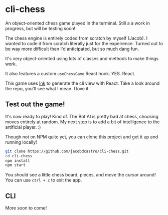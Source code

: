 # cli-chess

An object-oriented chess game played in the terminal. Still a a work in progress, but will be testing soon!

The chess engine is entirely coded from scratch by myself (Jacob). I wanted to code it from scratch literally just for the experience. Turned out to be way more difficult than I'd anticipated, but so much dang fun.

It's very object-oriented using lots of classes and methods to make things work.

It also features a custom `useChessGame` React hook. YES. React.

This game uses [Ink](https://github.com/vadimdemedes/ink) to generate the cli view with React. Take a look around the repo, you'll see what I mean. I love it.

## Test out the game!

It's now ready to play! Kind of. The Bot AI is pretty bad at chess, choosing moves entirely at random. My next step is to add a bit of intelligence to the artificial player. :)

Though not on NPM quite yet, you can clone this project and get it up and running locally!

```bash
git clone https://github.com/jacobdcastro/cli-chess.git
cd cli-chess
npm install
npm start
```

You should see a little chess board, pieces, and move the cursor around! You can use `ctrl + c` to exit the app.

## CLI

More soon to come!
